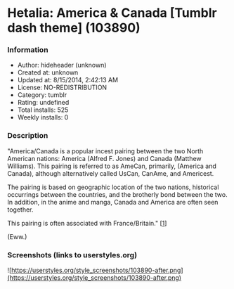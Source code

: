 # Hetalia: America & Canada [Tumblr dash theme] (103890)

### Information
- Author: hideheader (unknown)
- Created at: unknown
- Updated at: 8/15/2014, 2:42:13 AM
- License: NO-REDISTRIBUTION
- Category: tumblr
- Rating: undefined
- Total installs: 525
- Weekly installs: 0


### Description
"America/Canada is a popular incest pairing between the two North American nations: America (Alfred F. Jones) and Canada (Matthew Williams). This pairing is referred to as AmeCan, primarily, (America and Canada), although alternatively called UsCan, CanAme, and Americest.

The pairing is based on geographic location of the two nations, historical occurrings between the countries, and the brotherly bond between the two. In addition, in the anime and manga, Canada and America are often seen together.

This pairing is often associated with France/Britain." [<a href="http://hetalia.wikia.com/wiki/America/Canada">1</a>]

(Eww.)


### Screenshots (links to userstyles.org)
![https://userstyles.org/style_screenshots/103890-after.png](https://userstyles.org/style_screenshots/103890-after.png)


